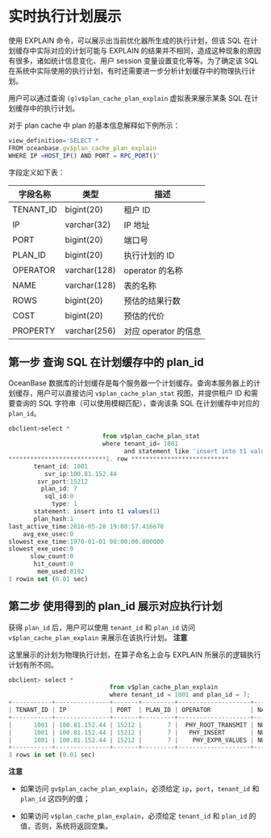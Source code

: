 实时执行计划展示 
=============================







使用 EXPLAIN 命令，可以展示出当前优化器所生成的执行计划，但该 SQL 在计划缓存中实际对应的计划可能与 EXPLAIN 的结果并不相同，造成这种现象的原因有很多，诸如统计信息变化、用户 session 变量设置变化等等。为了确定该 SQL 在系统中实际使用的执行计划，有时还需要进一步分析计划缓存中的物理执行计划。

用户可以通过查询 `(g)v$plan_cache_plan_explain` 虚拟表来展示某条 SQL 在计划缓存中的执行计划。

对于 plan cache 中 plan 的基本信息解释如下例所示：

```javascript
view_definition='SELECT * 
FROM oceanbase.gv$plan_cache_plan_explain
WHERE IP =HOST_IP() AND PORT = RPC_PORT()'
```



字段定义如下表：


| **字段名称**  |    **类型**    |     **描述**      |
|-----------|--------------|-----------------|
| TENANT_ID | bigint(20)   | 租户 ID           |
| IP        | varchar(32)  | IP 地址           |
| PORT      | bigint(20)   | 端口号             |
| PLAN_ID   | bigint(20)   | 执行计划的 ID        |
| OPERATOR  | varchar(128) | operator 的名称    |
| NAME      | varchar(128) | 表的名称            |
| ROWS      | bigint(20)   | 预估的结果行数         |
| COST      | bigint(20)   | 预估的代价           |
| PROPERTY  | varchar(256) | 对应 operator 的信息 |





第一步 查询 SQL 在计划缓存中的 plan_id 
-----------------------------------

OceanBase 数据库的计划缓存是每个服务器一个计划缓存。查询本服务器上的计划缓存，用户可以直接访问 `v$plan_cache_plan_stat` 视图，并提供租户 ID 和需要查询的 SQL 字符串（可以使用模糊匹配），查询该条 SQL 在计划缓存中对应的 `plan_id`。

```javascript
obclient>select * 
                          from v$plan_cache_plan_stat 
                          where tenant_id= 1001 
                                and statement like 'insert into t1 values%'\G
***************************1. row ***************************
       tenant_id: 1001
          svr_ip:100.81.152.44
        svr_port:15212
         plan_id: 7
          sql_id:0
            type: 1
       statement: insert into t1 values(1)
       plan_hash:1
last_active_time:2016-05-28 19:08:57.416670
    avg_exe_usec:0
slowest_exe_time:1970-01-01 08:00:00.000000
slowest_exe_usec:0
      slow_count:0
       hit_count:0
        mem_used:8192
1 rowin set (0.01 sec)
```





第二步 使用得到的 plan_id 展示对应执行计划 
-----------------------------------

获得 `plan_id` 后，用户可以使用 `tenant_id` 和 `plan_id` 访问 `v$plan_cache_plan_explain` 来展示在该执行计划。
**注意**



这里展示的计划为物理执行计划，在算子命名上会与 EXPLAIN 所展示的逻辑执行计划有所不同。

```javascript
obclient> select * 
                            from v$plan_cache_plan_explain
                            where tenant_id = 1001 and plan_id = 7;
+-----------+---------------+-------+---------+--------------------+------+------+------+
| TENANT_ID | IP            | PORT  | PLAN_ID | OPERATOR           | NAME | ROWS | COST |
+-----------+---------------+-------+---------+--------------------+------+------+------+
|      1001 | 100.81.152.44 | 15212 |       7 |  PHY_ROOT_TRANSMIT | NULL |    0 |    0 |
|      1001 | 100.81.152.44 | 15212 |       7 |   PHY_INSERT       | NULL |    0 |    0 |
|      1001 | 100.81.152.44 | 15212 |       7 |    PHY_EXPR_VALUES | NULL |    0 |    0 |
+-----------+---------------+-------+---------+--------------------+------+------+------+
3 rows in set (0.01 sec)
```


**注意**



* 如果访问 `gv$plan_cache_plan_explain`，必须给定 `ip`，`port`，`tenant_id` 和 `plan_id` 这四列的值；

  

* 如果访问 `v$plan_cache_plan_explain`，必须给定 `tenant_id` 和 `plan_id` 的值，否则，系统将返回空集。

  



